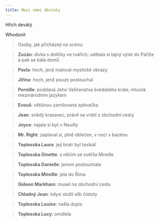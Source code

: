 ```yaml
---
title: Mezi námi děvčaty
---
```


Hřích devátý

Whodunit

> Osoby, jak přicházejí na scénu:

> **Zuzán**: dívka s dolíčky ve tvářích; udělala si tajný výlet do Paříže a pak se bála domů

> **Pavla**: hoch, jenž maloval mystické obrazy

> **Jiřina**: hoch, jenž pouze poslouchal

> **Pernille**: poddaná Jeho Veličenstva švédského krále; mluvila mezinárodním jazykem

> **Evouš**: většinou zamilovaná zpěvačka

> **Jean**: snědý krasavec; právě se vrátil z obchodní cesty

> **Joyce**: najala si byt v Neuilly

> **Mr. Right**: zaplaval si, plně oblečen, v noci v bazénu

> **Toplesska Laura**: její bratr byl taxikář

> **Toplesska Ginette**: s něčím se svěřila Mireille

> **Toplesska Danielle**: jenom poslouchala

> **Toplesska Mireille**: jela do Říma

> **Gideon Markham**: musel na obchodní cestu

> **Chladný Jean**: kdysi složil slib čistoty

> **Toplesska Louise**: našla dopis

> **Toplesska Lucy**: omdlela
